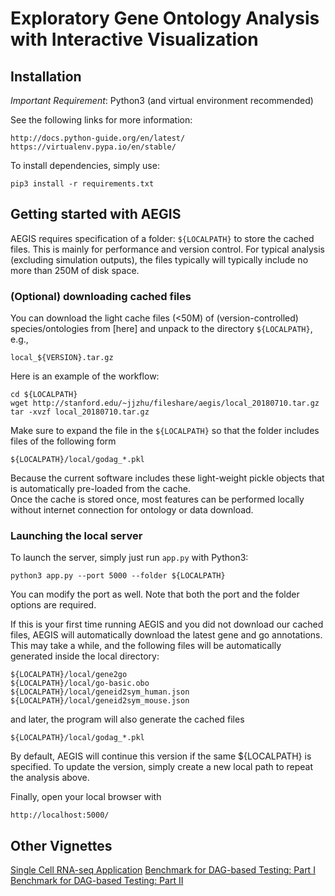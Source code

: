 
# Exploratory Gene Ontology Analysis with Interactive Visualization 

## Installation

*Important Requirement*: Python3 (and virtual environment recommended)

See the following links for more information:

    http://docs.python-guide.org/en/latest/
    https://virtualenv.pypa.io/en/stable/

To install dependencies, simply use:

    pip3 install -r requirements.txt

## Getting started with AEGIS 

AEGIS requires specification of a folder: `${LOCALPATH}` to store the 
cached files. This is mainly for performance and version control. For typical 
analysis (excluding simulation outputs), the files typically will typically 
include no more than 250M of disk space. 

### (Optional) downloading cached files
You can download the light cache files (<50M) of (version-controlled) 
species/ontologies from [here] and unpack to the directory `${LOCALPATH}`, e.g.,

    local_${VERSION}.tar.gz


Here is an example of the workflow:
    
    cd ${LOCALPATH}
    wget http://stanford.edu/~jjzhu/fileshare/aegis/local_20180710.tar.gz
    tar -xvzf local_20180710.tar.gz

Make sure to expand the file in the `${LOCALPATH}` so that the folder includes
files of the following form

    ${LOCALPATH}/local/godag_*.pkl

Because the current software includes these light-weight pickle objects
that is automatically pre-loaded from the cache.  
Once the cache is stored once, most features can be performed locally
without internet connection for ontology or data download.

### Launching the local server

To launch the server, simply just run `app.py` with Python3:

    python3 app.py --port 5000 --folder ${LOCALPATH}

You can modify the port as well. 
Note that both the port and the folder options are required.

If this is your first time running AEGIS and you did not download our cached
files, AEGIS will automatically download the latest gene and go annotations. 
This may take a while, and the following files will be automatically generated
inside the local directory:

    ${LOCALPATH}/local/gene2go
    ${LOCALPATH}/local/go-basic.obo
    ${LOCALPATH}/local/geneid2sym_human.json
    ${LOCALPATH}/local/geneid2sym_mouse.json

and later, the program will also generate the cached files 

    ${LOCALPATH}/local/godag_*.pkl

By default, AEGIS  will continue this version if the same ${LOCALPATH} is 
specified. To update the version, simply create a new local path to repeat
the analysis above. 

Finally, open your local browser with

    http://localhost:5000/


## Other Vignettes

[Single Cell RNA-seq Application](aegis_single_cell_example.html)
[Benchmark for DAG-based Testing: Part I](aegis_benchmark_part1.html)
[Benchmark for DAG-based Testing: Part II](aegis_benchmark_part2.html)

